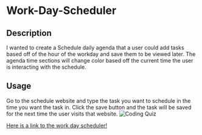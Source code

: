 # Work-Day-Scheduler

## Description

I wanted to create a Schedule daily agenda that a user could add tasks based off of the hour of the workday and save them to be viewed later. The agenda time sections will change color based off the current time the user is interacting with the schedule. 

## Usage 

Go to the schedule website and type the task you want to schedule in the time you want the task in. Click the save button and the task will be saved for the next time the user visits that website. 
![Coding Quiz](https://user-images.githubusercontent.com/110742147/189803247-cb54f722-0ddd-4bb6-8d10-a882b276996e.jpg)

[Here is a link to the work day scheduler!](https://jacksonahumada.github.io/Module-4-Challenge/)
